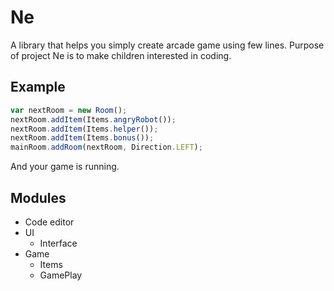 # Ne
A library that helps you simply create arcade game using few lines. Purpose of project Ne is to make children interested in coding.

## Example
```javascript
var nextRoom = new Room();
nextRoom.addItem(Items.angryRobot());
nextRoom.addItem(Items.helper());
nextRoom.addItem(Items.bonus());
mainRoom.addRoom(nextRoom, Direction.LEFT);
```

And your game is running. 

## Modules
- Code editor
- UI
    * Interface
- Game
    * Items
    * GamePlay